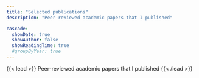```yaml
---
title: "Selected publications"
description: "Peer-reviewed academic papers that I published"

cascade:
  showDate: true
  showAuthor: false
  showReadingTime: true
  #groupByYear: true
---
```


{{< lead >}} Peer-reviewed academic papers that I published {{< /lead >}}